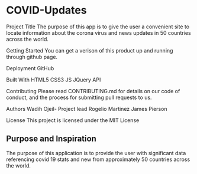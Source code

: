 # COVID-Updates



Project Title
The purpose of this app is to give the user a convenient site
to locate information about the corona virus and news updates
in 50 countries across the world.

Getting Started
You can get a verison of this product up and running through github
page.

Deployment
GitHub

Built With
HTML5
CSS3
JS
JQuery
API

Contributing
Please read CONTRIBUTING.md for details on our code of conduct, and the process for submitting pull requests to us.

Authors
Wadih Ojeil- Project lead
Rogelio Martinez
James Pierson

License
This project is licensed under the MIT License

## Purpose and Inspiration
The purpose of this application is to provide the user with significant data referencing covid 19 stats and new from approximately 50 countries across the world.

